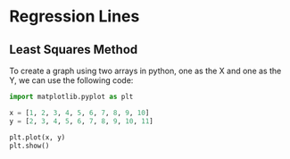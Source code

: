# Regression Lines

## Least Squares Method

To create a graph using two arrays in python, one as the X and one as the Y, we can use the following code:

```python
import matplotlib.pyplot as plt

x = [1, 2, 3, 4, 5, 6, 7, 8, 9, 10]
y = [2, 3, 4, 5, 6, 7, 8, 9, 10, 11]

plt.plot(x, y)
plt.show()
```

